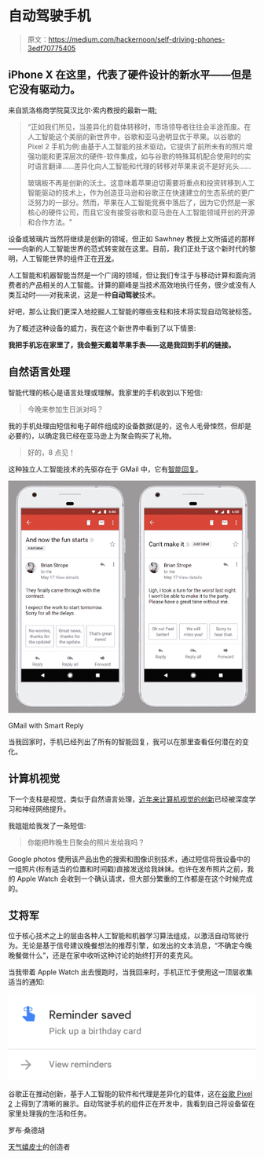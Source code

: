 # 自动驾驶手机

> 原文：<https://medium.com/hackernoon/self-driving-phones-3edf70775405>

## iPhone X 在这里，代表了硬件设计的新水平——但是它没有驱动力。

来自凯洛格商学院莫汉比尔·索内教授的最新一期[:](http://fortune.com/2017/11/02/apple-iphone-x-ai-google-amazon/)

> “正如我们所见，当差异化的载体转移时，市场领导者往往会半途而废。在人工智能这个美丽的新世界中，谷歌和亚马逊明显优于苹果。以谷歌的 Pixel 2 手机为例:由基于人工智能的技术驱动，它提供了前所未有的照片增强功能和更深层次的硬件-软件集成，如与谷歌的特殊耳机配合使用时的实时语言翻译……差异化向人工智能和代理的转移对苹果来说不是好兆头……
> 
> 玻璃板不再是创新的沃土。这意味着苹果迫切需要将重点和投资转移到人工智能驱动的技术上，作为创造亚马逊和谷歌正在快速建立的生态系统的更广泛努力的一部分。然而，苹果在人工智能竞赛中落后了，因为它仍然是一家核心的硬件公司，而且它没有接受谷歌和亚马逊在人工智能领域开创的开源和合作方法。"

设备或玻璃片当然将继续是创新的领域，但正如 Sawhney 教授上文所描述的那样——向新的人工智能世界的范式转变就在这里。目前，我们正处于这个新时代的黎明，人工智能世界的组件正在[开发](https://research.googleblog.com/2017/11/fused-video-stabilization-on-pixel-2.html)。

人工智能和机器智能当然是一个广阔的领域，但让我们专注于与移动计算和面向消费者的产品相关的人工智能。计算的巅峰是当技术高效地执行任务，很少或没有人类互动时——对我来说，这是一种**自动驾驶**技术。

好吧，那么让我们更深入地挖掘人工智能的哪些支柱和技术将实现自动驾驶标签。

为了概述这种设备的威力，我在这个新世界中看到了以下情景:

**我把手机忘在家里了，我会整天戴着苹果手表——这是我回到手机的链接。**

## 自然语言处理

智能代理的核心是语言处理或理解。我家里的手机收到以下短信:

> 今晚来参加生日派对吗？

我的手机处理由短信和电子邮件组成的设备数据(是的，这令人毛骨悚然，但却是必要的)，以确定我已经在亚马逊上为聚会购买了礼物。

> 好的，8 点见！

这种独立人工智能技术的先驱存在于 GMail 中，它有[智能回复](https://research.googleblog.com/2017/05/efficient-smart-reply-now-for-gmail.html)。

![](img/6b613e05dd2bb5ddfcc648b6b26e0953.png)

GMail with Smart Reply

当我回家时，手机已经列出了所有的智能回复，我可以在那里查看任何潜在的变化。

## 计算机视觉

下一个支柱是视觉，类似于自然语言处理，[近年来计算机视觉的创新](https://research.googleblog.com/2017/06/supercharge-your-computer-vision-models.html)已经被深度学习和神经网络提升。

我姐姐给我发了一条短信:

> 你能把昨晚生日聚会的照片发给我吗？

Google photos 使用该产品出色的搜索和图像识别技术，通过短信将我设备中的一组照片(标有适当的位置和时间戳)直接发送给我妹妹。也许在发布照片之前，我的 Apple Watch 会收到一个确认请求，但大部分繁重的工作都是在这个时候完成的。

## 艾将军

位于核心技术之上的层由各种人工智能和机器学习算法组成，以激活自动驾驶行为。无论是基于信号建议晚餐想法的推荐引擎，如发出的文本消息，“不确定今晚晚餐做什么”，还是在家中收听这种讨论的始终打开的麦克风。

当我带着 Apple Watch 出去慢跑时，当我回来时，手机正忙于使用这一顶层收集适当的通知:

![](img/f752942b78487121fefc81227b20a091.png)

谷歌正在推动创新，基于人工智能的软件和代理是差异化的载体，这在[谷歌 Pixel 2](https://research.googleblog.com/2017/11/fused-video-stabilization-on-pixel-2.html) 上得到了清晰的展示。自动驾驶手机的组件正在开发中，我看到自己将设备留在家里处理我的生活和任务。

罗布·桑德胡

[天气嬉皮士](https://itunes.apple.com/us/app/weather-hippie/id1274367210?mt=8)的创造者